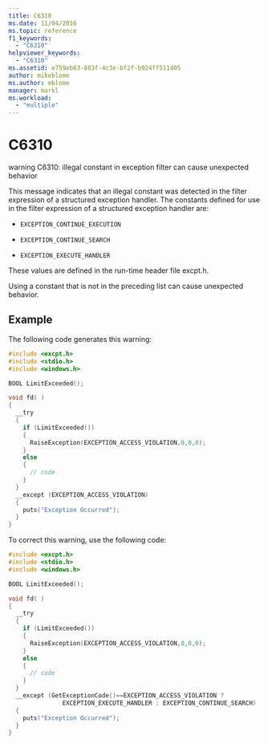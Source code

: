 ```yaml
---
title: C6310
ms.date: 11/04/2016
ms.topic: reference
f1_keywords:
  - "C6310"
helpviewer_keywords:
  - "C6310"
ms.assetid: e759eb63-883f-4c3e-bf2f-b924ff511405
author: mikeblome
ms.author: mblome
manager: markl
ms.workload:
  - "multiple"
---
```

# C6310
warning C6310: illegal constant in exception filter can cause unexpected behavior

This message indicates that an illegal constant was detected in the filter expression of a structured exception handler. The constants defined for use in the filter expression of a structured exception handler are:

- `EXCEPTION_CONTINUE_EXECUTION`

- `EXCEPTION_CONTINUE_SEARCH`

- `EXCEPTION_EXECUTE_HANDLER`

These values are defined in the run-time header file excpt.h.

Using a constant that is not in the preceding list can cause unexpected behavior.

## Example

The following code generates this warning:

```cpp
#include <excpt.h>
#include <stdio.h>
#include <windows.h>

BOOL LimitExceeded();

void fd( )
{
  __try
  {
    if (LimitExceeded())
    {
      RaiseException(EXCEPTION_ACCESS_VIOLATION,0,0,0);
    }
    else
    {
      // code
    }
  }
  __except (EXCEPTION_ACCESS_VIOLATION)
  {
    puts("Exception Occurred");
  }
}
```

To correct this warning, use the following code:

```cpp
#include <excpt.h>
#include <stdio.h>
#include <windows.h>

BOOL LimitExceeded();

void fd( )
{
  __try
  {
    if (LimitExceeded())
    {
      RaiseException(EXCEPTION_ACCESS_VIOLATION,0,0,0);
    }
    else
    {
      // code
    }
  }
  __except (GetExceptionCode()==EXCEPTION_ACCESS_VIOLATION ?
               EXCEPTION_EXECUTE_HANDLER : EXCEPTION_CONTINUE_SEARCH)
  {
    puts("Exception Occurred");
  }
}
```